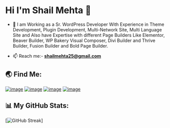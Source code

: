 <h1 align="left">Hi I'm Shail Mehta 👋</h1>

- 🌱 I am Working as a Sr. WordPress Developer With Experience in Theme Development, Plugin Development, Multi-Network Site, Multi Language Site and Also have Expertise with different Page Builders Like Elementor, Beaver Builder, WP Bakery Visual Composer, Divi Builder and Thrive Builder, Fusion Builder and Bold Page Builder.

- 📫 Reach me:- **shailmehta25@gmail.com**


<h2 align="left">🌏 Find Me:</h2>
<div align="left">
     
[![image](https://img.shields.io/badge/LinkedIn-0077B5?style=for-the-badge&logo=linkedin&logoColor=white)](https://in.linkedin.com/in/shailmehta25)
[![image](https://img.shields.io/badge/-WordPress-blue?style=for-the-badge&logo=wordpress&logoColor=white)](https://profiles.wordpress.org/shailu25/) 
[![image](https://img.shields.io/badge/Github-black?style=for-the-badge&logo=github&logoColor=white)](https://github.com/shail-mehta)
[![image](https://img.shields.io/badge/Gmail-D14836?style=for-the-badge&logo=gmail&logoColor=white)](mailto:shailmehta25@gmail.com)

</div>

<h2 align="left">📊 My GitHub Stats:</h2>

<div>
     
[![GitHub Streak](https://github-readme-streak-stats-eight.vercel.app/?user=shail-mehta&theme=algolia)]

</div>

     


